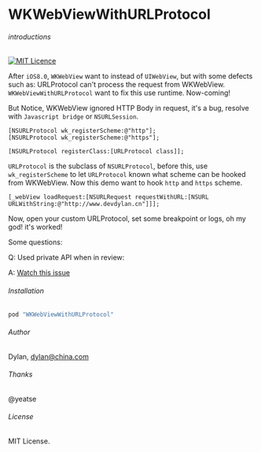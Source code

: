 # WKWebViewWithURLProtocol

###### introductions

[![MIT Licence](https://badges.frapsoft.com/os/mit/mit.svg?v=103)](https://opensource.org/licenses/mit-license.php)

After `iOS8.0`, `WKWebView` want to instead of `UIWebView`, but with some defects such as: URLProtocol can't process the request from WKWebView.
`WKWebViewWithURLProtocol` want to fix this use runtime. Now-coming!

But Notice, WKWebView ignored HTTP Body in request, it's a bug, resolve with `Javascript bridge` or `NSURLSession`.

```objc
[NSURLProtocol wk_registerScheme:@"http"];
[NSURLProtocol wk_registerScheme:@"https"];

[NSURLProtocol registerClass:[URLProtocol class]];
```

`URLProtocol` is the subclass of `NSURLProtocol`, before this, use `wk_registerScheme` to let `URLProtocol` known what scheme can be hooked from WKWebView. Now this demo want to hook `http` and `https` scheme.

```objc
[_webView loadRequest:[NSURLRequest requestWithURL:[NSURL URLWithString:@"http://www.devdylan.cn"]]];
```

Now, open your custom URLProtocol, set some breakpoint or logs, oh my god! it's worked!

Some questions: 

Q: Used private API when in review:

A: [Watch this issue](https://github.com/brave/browser-ios/issues/96#issuecomment-260365341)

###### Installation

```ruby
pod "WKWebViewWithURLProtocol"
```

###### Author

Dylan, dylan@china.com

###### Thanks

@yeatse <Original repo without cocoapods>

###### License

MIT License.
